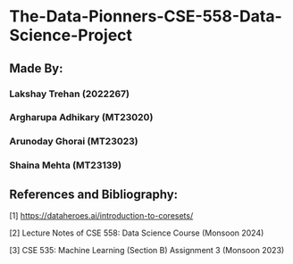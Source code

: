 # The-Data-Pionners-CSE-558-Data-Science-Project

## Made By:

### Lakshay Trehan (2022267)
### Argharupa Adhikary (MT23020)
### Arunoday Ghorai (MT23023)
### Shaina Mehta (MT23139)

## References and Bibliography:

[1] https://dataheroes.ai/introduction-to-coresets/

[2] Lecture Notes of CSE 558: Data Science Course (Monsoon 2024)

[3] CSE 535: Machine Learning (Section B) Assignment 3 (Monsoon 2023)

